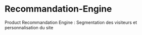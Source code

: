 # Recommandation-Engine
Product Recommandation Engine :  Segmentation des visiteurs et personnalisation du site
